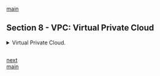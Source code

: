 <!--
// cSpell:ignore
 -->

[main](README.md)

## Section 8 - VPC: Virtual Private Cloud

<details>
<summary>
Virtual Private Cloud.
</summary>

we can imagine vpc as virtual data center, stored in the cloud.

> Amazon Virtual Private Cloud lets you provision a logically isolated section of the Amazon Web services (AWS) Cloud where you can launch AWS resources in a virtual network that you define.\
> You have complete control over your virtual networking environment, including selection of your own IP address range, creation of subnets, and configuration of route tables and network gateways.\
> You can easily customize the network configuration for your amazon virtual private cloud, for example, you can create a public-facing subnet for your weservers that has access to the interenet, and place your backend systems such as databases or application servers in a private-facing subnet with no internet access.\
> You can leverage multiple layers of security, including security groups and network access control lists, to hel control access to Amazon EC2 instances in each subnet.\
> Additionally, you can create a Hardware Virtual Private Network (VPN) connection between your corporate datacenter and your VPC and leverage the AWS cloud as an extension of your coporate datacenter.

vpc diagram

- aws-region
- VPC
- internet gateway
- virtual private gateway
- Router
- route tables
- network ACLs
- security groups
- Subnets (SN)
- EC2 instances

network ACT are stateless. they have both _Allow_ and _Deny_ rules. we can have private and public subnets

**bastion** - ec2 instance on a public subnet which connects to a instance in private subnet.

there are 3 ip prefixes for subnets. these were assigned by the internet authority. these addresses are only availbe for private subnetworks.
Common name | lowest address | highest address |
---|---|--- |
10/8 | 10.0.0.0| 10.255.255.255 | not available in AWS, we can use 10/16 instead.
172.16/12 | 172.16.0.0| 172.31.255.255 |
192.168/16 | 192.168.0.0| 192.168.255.255 | this is the most common one.

in the web site [cidr.xyz](https://cidr.xyz/) is "AN INTERACTIVE IP ADDRESS AND CIDR RANGE VISUALIZER". this is helpful, but not required for this solution architect certification.

> what can we do with a vpc?
>
> - Launch instances into a subnet of your choosing.
> - Assign custom IP addresses ranges in each subnet.
> - Configure route tables between subnets.
> - Create internet gateway and attach it to our VPC.
> - Much better security control over your AWS resources.
> - Instance security groups.
> - Subnet network Access Control Lists (ACLs).

so far, we've been using the default VPC. the default VPC is user friendly, all subnets in the default VPC have a route out to the internet, and each EC2 instance has both a public and a private IP address.

VPC Peering

> - Allows you to connect one VPC with another via a direct network > route using private IP addresses.
> - Instance behave as if they were on the private network.
> - You can peer VPCs with other AWS accounts as well as with other > VPCs in the same account.
> - Peering is in a star configuration. 1 central and several > non-central. **NO TRANSITIVE PEERING!** each peering requires a new connection.
> - You can peer VPCs across regions.

Summery:

> - Think of VPC as a logical datacenter in AWS.
> - VPCs consists of
>   - VPG - virtual private gateways
>   - Route tables
>   - Network ACLs - access control lists
>   - Subnets
>   - Security groups
> - 1 subnet = 1 avalability zone. no limit on how many subnets inside an AZ. but each subnet can only be inside AZ.
> - Security groups are **stateful**.
> - Network ACLs are **stateless**.
> - No transitive peering.

### Build A Custom VPC

in the AWS console. under <kbd>Networking and Content Delivery</kbd> serives, we click <kbd>VPC</kbd> and we can see the VPC dashboard. we can <kbd>Launch VPC Wizard</kbd>, but we instead click <kbd>Your VPCs</kbd>, we can look at the used subnets and see the CIDR blocks for each subnet. there is also a default route table and internet gateways.

when we <kbd>Create VPC</kbd>, we use the `10.0.0.0/16` as an IPv4 CIDR block, we can get IPv6 address, and under _Tenancy_ we can decide if want dedicated hardware allocated (this increases costs). once this is created, we can look at the dashboards and see what was created:

- [x] route table
- [x] default network ACL
- [x] default security group
- [ ] subnets aren't created by defaults
- [ ] no internet gateways

to create a subnet, we click <kbd>Subnets</kbd>, then <kbd>Create subnet</kbd>. we decide on which VPC we want the subnets, which AZ to use, and `10.0.1.0/24` in the IPv4 CIDR block. we can give subnet a name tag.\
we create another subnet, in a different AZ, with different CIDR address blocks.

note: avalability zone names are randomized for each account. us-east-2a in one account is not the same AZ as us-east-2a in a different account.

we will want to enable _"auto assign public ip"_ for one of the subnets, and we can also see in the dashboard that the _"Available IPs"_ shows a slightly smaller number than what it should - 251 instead of 256 (the `/24` prefix means we have 8 bits for addresses, which should be 256). the reason is the subnet has reserved 5 vpc addresses.

- 10.0.0.0: network address
- 10.0.0.1: VPC router.
- 10.0.0.2: reserved. ip address for the DNS of the VPC.
- 10.0.0.3: reserved.
- 10.0.0.255: network broadcast. not supported in VPC, but reserved.

to make one subnet publicly accessable, we select one, click <kbd>Actions</kbd>, then <kbd>Modify auto-assign IP settings</kbd> and check the box.

next is to add an internet gateways,so under <kbd>Internet Gateways</kbd>, we click <kbd>Create Internet Gateway</kbd>, and simply give it a name. this new gateway is in a **Detached** state, so we click <kbd>Actions</kbd> -> <kbd>Attach To VPC</kbd>, select our new vpc and click <kbd>Attach</kbd>.

**Only One Internet Gateway can attached to a VPC**

now, moving to <kbd>Route Table</kbd>, we select the newly created (by deafult) route table, and move to the <kbd>Routes</kbd> tab and we see connection to the outside networks (main route table), we can visit the <kbd>Subnet Associations</kbd> tab and see associated subnets. we don't want the main route table to be public, so we click <kbd>Create Route Table</kbd>, give it a name and the VPC.\
we then choose the route table, click <kbd>Edit Routes</kbd> and add `0.0.0.0/0` to open a route out to the internet. the target is _internet gateway_ and we select the internet gateway which we created. for IPv6 routes, we use `::/0` to open access. now we associate the one of the subnet to the new route table.

we now provision ec2 instances, one in the public subnet and one in the private subnet.

when we configure the EC2 instances, select our new VPC under the <kbd>Network</kbd> field and the required subnet under the <kbd>Subnet</kbd> field. we create a new security group with ssh and http open. security groups are tied to the VPC. we can also see that auto assigning public ips is determined by the subnet.

one EC2 machine will be a webserver, and one will be a database instance.

even if we have the private ip address of the database instance, we can't ssh into it yet. so we create a new security group for it, under the VPC, and we add inbound rules. we use ICMP, HTTP, HTTPS, SSH and NTSQL/Aurora all with the same source `10.0.0.1/24`, which is the cidr block.

we select the EC2 instance, <kbd>Actions</kbd>-> <kbd>Networking</kbd> -> <kbd>Change Security Group</kbd> and select the new security group. now we can use the private ip from the webserver which we are already logged into.

for this example, we copy the private key into the ec2 machine and ssh into the private machine.
inside the private subnet, we can't get outside to the internet, but we want to update our software.

Summary:

> - When creating a VPC we get:
>   - [x] a deafult route table
>   - [x] network Access Control Lists
>   - [x] default security group
>   - [ ] we don't get a subnet
>   - [ ] we don't get an internet gateway
> - Amazon reserves 5 ip address within the subnets.
> - Only internet gateway per VPC.
> - Security Groups don't span Across VPCs.

### Network Address Translation (NAT)

NAT instances and NAT Gateways, a way to communicate with the internet gateway. we usually use NAT gateways, as NAT instances are getting phased out. A NAT instance is a EC2 instance, while NAT gateway is an highly aviable gatway.

**NAT Instance**

under the EC2 service, we create and EC2 Instance, select the community AMIs and search for "nat". we use the default values, and select the VPC and the public subnet.

we want to disable Source/Destintation Checks on the NAT instance, so we click <kbd>Actions</kbd>, <kbd>Networking</kbd> and disable the <kbd>Source Destination Check</kbd>. next, we want to allow the ec2 instances to to talk to the NAT instance with the route table.

so under the <kbd>VPC</kbd> service, we select the <kbd>Route Table</kbd> and <kbd>Edit Routes</kbd> of the public table, we set the destination of `0.0.0.0/0` and use the NAT instance as the target.

we ssh into the public EC2 machine, then SSH into the private EC2 machine, and now when we run `yum update`, the call goes through the NAT instance and we get a response.

the problem is that the NAT instace is a single EC2 instance, it can fail or be overwhelmed, this is a single point of failure. so instead, we can create a NAT gateway.

**NAT Gateway**

under the <kbd>NAT Gateways</kbd> service, we click <kbd>Create NAT Gateway</kbd>, select the public subnet, and create an elastic IP address.

now, we go to the route table, add the `0.0.0.0/0` route and target the gateway. this might take a few minutes to start.

now we can run more commands from the ec2 instance and get to the outside world.

Summary:

> Nat Instances:
>
> - When creating a NAT instance, disable source/destination check on the instance.
> - NAT instance must be in a public subnet.
> - There must be a route of of the private subnet to the NAT instance.
> - The amount of traffic that instances can support depends on the instance size. if you are bottlenecking, increase the instance size.
> - you can create high availability using Autoscaling Groups, multiple subnets in different AZs, and a script to automate failovers, but it's a pain.
> - always behind a security group.
>
> Nat Gateways:
>
> - Redundant inside the availability zone.
> - preferred over NAT instances
> - Starts at 5GPbs and scales up
> - No need to patch
> - Not associated with security groups
> - Remember to update the route table
> - NAT gateways belong to the AZ, if the AZ is done, then every service which uses the gateway loses access. to solve this, add a NAT gateway to each AZ and configure all resources to use the gatway from their own AZ.

### Access Control Lists (ACL)

NAT access Control Lists vs Security groups.

in the console, Under <kbd>VPC</kbd>, we look at the <kbd>Network ACLs</kbd>, we look at the <kbd>inbound rules</kbd> tab and the <kbd>outbound rules</kbd>. we click <kbd>create network ACL </kbd>, and by default all the inbound and outbound rules are blocking data.

we move the subnet (subnet association) into the network ACL which we created. so now we need to edit the inbound rules. we allow port 80, 443 and 22 (http, https, ssh). for outbound we allow port 80 and 443, but we also specify the range of `1024-65535` as _ephemeral ports_. they are allocated per session, a client goes through one of the main ports (80,443) and is then directed to an ephemeral port. we should also allow them as _inbound rules_.

rules are evaluated by order, and the best practice is to give the numbers in increments of 100. we can also have _deny_ rules, like blocking a port from a specific ip. the deny rule must be before (lower number) than the allowing rule. ACLs are evaluated before security groups.

summary:

> - Your VPC automatically comes with a default network ACL, and by default it allows all outbound and inbound traffic.
> - You can create custom network ACLs, by default, each custom network ACL denies all inbound and outbound traffic until you add rules.
> - Each subnet in your VPS must be associated with a network ACL. If you don't explicitly associate a subnet with a network ACL, the subnet is automatically associated with the default network ACL.
> - Blockin Ip addresses using Network ACL, but not with security groups.
> - you can associate a network ACL with multiple ACL, but a subnet can be associated with only one network ACL.
> - Network ACLs contain a numbered list of rules that is evaluated in order, starting with the lowest numbered rule.
> - Network ACLs have separe inbound and outbound rules, and each rule can either allow or deny traffic.
> - Network ACLs are stateless, responses to allowed inbound traffic are subject to the rules for outbound traffic (and vice versa.).

### Custom VPCs and ELBs

we need to discuss elastic load balancers in short.

in the console, <kbd>services</kbd>, <kbd>EC2</kbd>, select <kbd>Load Balancing</kbd> from the side bar, then <kbd>Create Load Balancer</kbd>, we will see three types:

- Application Load Balancer (http, https)
- Network Load Balancer (tcp, tls)
- Classic Load Balancer (previous generation - http, https, tcp)

we create an application Load Balancer, we can choose a scheme to be either _internet facing_ or _internal_. and the IP address type to be _ipv4_ or _dualstack_.\
we choose the custom vpc we created, and if we click a subnet with no internet gateway, we will see a warning. so we choose the subnet that has the gateway configured, but we also need to choose at least two public subnets, so we can't do this right now.

### VPC Flow Logs

> VPC Flow Logs is a feature that enables you to capture information about the IP traffic going to and from network interfaces in you VPC.\
> Flow log data is stored using Amazon CloudWatch Logs, after you've create a flow log, you can view and retrieve its' data in Amazon Cloud Watch Logs.

Flow logs can be created at three levels.

- VPC
- Subnet
- Network Interface Level

in the console <kbd>Services</kbd>, under **network content & delievery** we select <kbd>VPC</kbd>, select one of our VPCs, <kbd>Actions</kbd> and choose <kbd>Create Flow Log</kbd>.

we have filters (the type of traffic to log: all, accepted and rejected), we can the the data to cloud Watch logs or to an S3 bucket. the select a log destination, which we need to create.

<kbd>CloudWatch</kbd> (under **management and governance**), and <kbd>Create Log Group</kbd>.

we also need an IAM role, AWS provides an option to quickly create a role with the nesscary permissions.

we can now watch the logs under <kbd>Cloud Watch</kbd>, this might take some time to start, and now we can see the traffic of our network.

> - You cannot enable flow logs for VPCs that are peered with your VPC unless the peer VPC is in your account.
> - You can Tag Flow logs
> - After you've create a flow log, you cannot change its configuration.
>   - (e.g) You cannot associate a different IAM role with the flow log.
> - Not all IP traffic is monitored.
>   - [ ] Traffic generated by instances when they contact the Amazon DNS server are not monitored.
>   - [x] If you use your own DNS server, then all traffic to that DNS server is logged.
>   - [ ] Traffic generated by a Windows Instance for Amazon Windows Licensee activation is not monitored.
>   - [ ] Traffic to and from `169.254.169.254` for instance metadate is not monitored.
>   - [ ] DHCP traffic is not monitored
>   - [ ] traffic to the reserved IP adddress for the default VPC router is not monitored.

### Bastions

> A bastion host is a special purpose computer on a network specifically designed and configured to withstand attacks. the computer generally hosts a single application, for example, a proxy server, and all other servies are removed or limited to reduce the thread to the computer.\
> It is hardned in this manner primarily due to its location and purpose, which is either on the outside of a firewall or in a demilitarized zone (DMZ) and usually involves access from untrusted networks or computers.

a bastion host will be accessible from outside. it is the point of attack for access, it is what we use to ssh into instances on private subnets.

> - A NAT gateway or NAT instances is used to provide internet traffic to EC2 instances in a private subnet.
> - A Bastion is used to securely administer EC2 instances (using SSH or RDP). Bastions are called jump boxed in Australia.
> - You cannot use a NAT gateway as a Bastion host.

### Direct Connect

> AWS Direct Connect is a cloud service solution that makes it easy to establish a dedicated network connection from your premises to AWS. Using AWS Direct Connect, you can establish private connectivity between AWS and you datacenter, office or colocation environment, which in many cases can reduce you network costs, increase bandwidth throughput, and provide a more consistent network experience than internet-based connections.

using a dedicated line to connect to AWS. Direct Connect locations(DX) have an AWS cage (with a DX router) and a matching Customer/Partner cage with a Router, we connect the customer datacenter to the router in the DX cage, and the two routers a are connected with **X-connect** (cross connect), which are then connected to AWS using the **AWS Backbone Network**.

> - Direct Connect Directly connects your data center to AWS.
> - Useful for high throughput workloads (lots of network traffic)
> - Useful when a stable and reliable connection is require.

Steps:

1. Create a **Public Virtual Interface** in the direct connect conole.
2. Go to the <kbd>VPC</kbd> console and then <kbd>VPN</kbd> connections. create <kbd>Customer Gateway</kbd>.
3. Create a <kbd>Virtual Private Gateway</kbd>.
4. Attach the **Virtual Private Gateway** to the desired VPC.
5. Select <kbd>VPN</kbd> connections and create a new VPN connections.
6. Select the **Virtual Private Gateway** and the **Customer Gateway**.
7. Once the VPN is available, set up the **VPN** on the customer gateway or firewall.

### Global Accelerator [SAA-C02]

> AWS Global Accelerator is a service in which you create accelerators to improve avalability and performance of your applications for local and global users.\
> Global accelerators direct traffic to optimal endpoints over the AWS global network. This improves the availability and performace of your internet applications that are used by a global audience.

there are two default static IP addresses associated with the accelerator, but it is possible to bring your own ip addresses.

in the console, under <kbd>AWS Globabl Accelerator</kbd>, we can see a diagram. The user connects to an AWS edge location,which is connected to AWS global accelerator. then to the **Endpoint group**, which are associated with the AWS region, and then the traffic is directed to an application endpoint.

Global Accelerator concentrates the traffic into the Amazon Web Backbone network, so things are much faster.

AWS Global Accelerator Components:

- Static IP addresses
- Accelerator
- DNS Name
- Network Zone
- Listener
- Endpoint Group
- Endpoint

the accelerator direct traffic, each accelerator contains one or more listeners. the accelerator has a DNS name which points to the static IP address. we can set up another DNS record to route traffic from our custom domain name into the DNS name or the ip addresses.

**Network Zones**

> A Network Zone services the static IP address for the accelerator from a unique IP subnet. similar to an AWS avalability Zone, a network zone is an **isolated unit** with it's own set of physical infrastructure.\
> When you configure an accelerator, by default, Global Accelerator allocates two IPv4 ip addresses for it. If one Ip address from a network zone becomes cantabile (due to ip address blocking by client network or network disruptions), the client applications can retry on the healthy static IP address from the other isolated network zone.

**Listener**

> A listener processes inbound connection from clients to Global Accelerator, based on the port (or port range) that you configure. Global Accelerator supports both TCP and UDP protocols.\
> Each listener has one ore more endpoint groups associated with it, and traffic is forwarded to endpoints in one of the groups.\
> You can associate endpoint groups with listeners by specifying the regions that you want to distribute traffic to. Traffic is distributed to optimal endpoints within the endpoint groups associated with a listener.

**EndPoint Group**

> Each endpoint group is associated with a specific AWS Region. Endpoint Groups include one or more endpoints in the region.\
> You can increase or reduce the percentage of traffic that would be otherwise directed to an endpoint group by adjusting a setting called <kbd>Traffic Dial</kbd>.

The _traffic dial_ allows for easy performance testing or blue/green deployment testing for new releases across different AWS regions.

**Endpoint**

> Endpoints can be _network load balancers_,_Application Load Balancers_, EC2 instances or _Elastic IP_ addresses. An Application Load Balancer can be internet-facing or internal.\
> Traffic is routed to endpoints based on configuration options that you choose, such as endpoint weights. For each endpoints, you can configure weights, which are number that control the proportion of traffic to route to each endpoint. this can be useful for doing a performance testing within a region.

- Accelerator ...\* many ip addresses.
- Accelerator ...\* many Listerns.
- Listener ...\* many Endpoint Groups.
- EndPoint Group ...\* many Endpoints.

in the console, we need to create an endpoint. we create an EC2 instance, using the default configuration.

we find the <kbd>Global Accelerator</kbd> service under **Networking & Content Delievery**, then we click <kbd>Create Accelerator</kbd>, we choose the IPv4 address types. we choose listerns based on Port, Protocol,and client affinity (for statefull applications). then we choose endpoint Groups,and start adding endpoints to each group.\
Once we create the accelerator, we can see the static ip addresses we got. we can edit the configurations and listeners, and then we can disable it a and delete it.

> - AWS Global Accelerator is a service in which you create accelerators to improve availability and performance of your applications for local and global users.
> - Your are assigned two static IP addresses (or alternatively, you can bring your own)
> - You can control traffic using _traffic dials_. this is done within the endpoint group.

### VPC End Points [SAA-C02]

> A VPC endpoint enables you to privately connect your VPC to supported AWS services and VPC endpoint services powered by _PrivateLink_ without requireing an _internet gateway_, _NAT device_, _VPN connection_ or _AWS Direct Connect_ connection. Instances in your VPC do not require public IP addresses to communicate with resources in the service. Traffic between your VPC and the other service does not leave the Amazon network.\
> Endpoints are virtual devices. they are horizonally scaled, redundant and highly available VPC components that allow communication between instances in your VPC and services without imposing avalability risks or bandwidth constraints on your network traffic.

two types:

- Interface endpoints
- Gateway endpoints

> An interface endpoint is an _elastic network interface_ with a private IP address that serves as an entry point for traffic destined to a supported service.\
> The current services are suppoeted:
>
> - Amazon API Gateway
> - AWS CloudFormation
> - Amazon CloudWatch
>   - Amazon CloudWatch Events
>   - Amazon CloudWatch Logs
> - AWS CodeBuild
> - AWS Config
> - Amazon EC2 API
> - Elastic Load Balancing API
> - AWS Key Management Service (KMS)
> - Amazon Kinesis Data Streams
> - Amazon SageMaker
>   - Amazon SageMaker Runtime
>   - Amazon SageMaker Notebook Instance
> - AWS Secret Manager
> - AWS Security Token Service
> - AWS Service Catalog
> - Amazon SNS
> - Amazon SQS
> - AWS Systems Manager
> - Endpoint services hosted by other AWS accounts
> - Supported AWS marketplace Partner services
> - (more probably added)

Gateway endpoints currently support:

- Amazon S3
- DynamoDB

to create a gateway endpoint, in <kbd>IAM</kbd> we make sure we have a role with the _S3 full access_ policies for EC2 instances. next in <kbd>EC2</kbd>, we add the role to the instances (the **"MyDBserver** machine). next we SSH into the ec2 instance.

```sh
ssh ec2-user@18.216.240.182 -i MyNewKP.pem # ssh into bastion
sudo su
ls # make sure private key still exists
ssh ec2-user@10.0.2.235 -i MyPvKey.pem # ssh into the private ec2 machine
sudo su
aws s3 ls #list buckets
echo "test" > test.txt
ls
aws s3 cp test.txt s3://bucket-name
```

now we want to remove the route from the gateway, so under <kbd>VPC</kbd>, we select <kbd>Route Tables</kbd>, and we edit out the route to the NAT gateway.

now back in the shell, we can't list the buckets or do any connection to the outside internet.

now in the <kbd>Endpoints</kbd> section, we <kbd>Create Endpoint</kbd> by choosing **AWS services** and then matching the s3 gateways, we select the subnet, the route table and create the VPC endpoint. it might take some time for the route table to update.

then in the shell, we now need to specify the region

```sh
aws s3 ls --region us-east-2
```

> Two types of VPC endpoints
>
> - Interface Endpoints
>   - too many services to count
> - Gateways Endpoints
>   - Amazon S3
>   - DynamoDb

### VPC Private Link [SAA-CO2]

opening up a service from one VPC to another VPC.

- we can open it up to the internet
  - Security considerations
  - A lot to manage - firewalls, ACL, etc...
  - everything in the public subnet is public.
- use VPC peering
  - create and manage many different peering relationships
  - the whole network will be accessbile

so there is a third option, **VPC Private Link**

> - The best way to expose a service VPC to tens, hundreds or thousands of customer VPCs.
> - Doesn't require VPC Peering, Route Tables, NAT, IGW etc...
> - Requires a Network Load Balancer (NLB) on the service VPC and an Elastic Network Interface (ENI) on the customer VPC.

### Transit Gateway [SAA-CO2]

over the years, architecture tends to grow more and more complicated, many services, VPCs, networks, subnets, and other stuff.

the AWS Transit gateway is a single connection point that simplifies connection.

> - Allows you have transitive peering between thousands of VPCs and on-premises data centers.
> - Works on a **hub-and-spoke** model.
> - Works on a regional bassis, but you can have it across multiple regions.
> - You can use it across multiple AWS accounts using RAM (Resource Access Manager).
> - You can use route tables to limit how VPCs talk to one another.
> - Works with Direct Connect as well as VPN Connections.
> - Supports **IP multicast** (which isn't supported by other AWS services).

### VPN Cloud Hub [SAA-CO2]

allows users to connect to a single VPN hub, a single point of contact.

> - If you have multiple sites, each with its own VPN connection, you can use AWS VPN CloudHub to connect those sites together.
> - **hun-and-spoke** model.
> - Low cost, easy to manage.
> - operates over ht public internet, bu all traffic between the customer gateway and the AWS VPN CloudHUb is encrypted.

### Networking Costs on AWS [SAA-CO2]

Different scenarios about cost optimizations.

traffic coming in the VPC is free.
internal traffic is free if it's in the same Region and using a private IP, otherwise there are costs. going outside the AZ (to the internet) will cost more.
connecting between VPCs in different regions costs more.

> - Use private IP addresses over Public IP addresses to save costs, this then utilizes the AWS backbone network.
> - If you want to cut all network costs, group your EC2 instances in the same avalability zone and use private IP addresses. this will be cost-free, but make sure to keep in mind single point of failure issues.

### Summary

build a VPC from memory - subnets, private and public ips

Think of a VPC as a logical datacenter in AWS.

- Consists of IGW (internet gateways) or virtual private gateways, Route Tables, Network Access Control Lists, Subnets and Security Groups.
- 1 subnet = 1 Avalability Zone.
- Security Groups as _statefull_ (in bound and outbound are together).
- Network Access Control Lists are _stateless_.
- **NO Transitive Peering!**

**Creating a VPC**

- When creating a VPC we get
  - [x] default route Table
  - [x] Network Access Control Lists (NACL)
  - [x] default security group
  - [ ] not creating subnets
  - [ ] not creating default internet gateway
- Availability zone names are randomized across accounts. the US-EAST-1A zone in one account won't be the same data center as US-EAST-1A in a different account.
- Amazon reserves 5 Ip address within the subnet.
  - `10.0.0.0`: network address
  - `10.0.0.1`: VPC router.
  - `10.0.0.2`: reserved. ip address for the DNS of the VPC.
  - `10.0.0.3`: reserved.
  - `10.0.0.255`: network broadcast. not supported in VPC, but reserved.
- only one Internet Gateway per VPC.
- Security Groups can't span VPC

**NAT Instances vs NAT Gateways**

- NAT: Network Address Translation - connect to the internet.
- when creating a NAT instance, disable _source/destination check_ on the instance.
- NAT instances must be in a public subnet.
- There must be a route (in the route table) out of the private subnet to the NAT instance, in order for it to work.
- The amount of traffic that NAT instances can support depends on the instance size. if you're experiencing bottlenecks, increase the instance size.
- You can create high avaliability using autoscaling groups, multiple subnets in different AZs and a script to automate failover. but it's easier to use a NAT gateway.
- NAT instances are always behind a security group.
- NAT Gateways are redundant inside the avalability zone.
- NAT Gateways are the preferred enterprise solution.
- NAT Gateways start at 5GB per second and scales (45GB).
- No need to worry about patching NAT Gateways
- NAT Gateways aren't associate with security groups.
- Requires updating the Route tables
- no need to disable _source/destination check_ for NAT Gateways.

> if you have resources in multiple avalability zones and they share one NAT gateway, in the event that the NAT Gateway AZ is down, resources in the other AZ lost internet access.\
> To create and AZ independent architecture, create a NAT Gateway in each AZ and configure your routing to ensure that resource that use the NAT getway which in the same AZ as they are.

**Network Access Control List (NACL)**

- Your Vpc automatically comes with a default network ACL, and by default it allows all outbound and inbound traffic.
- You can create custom network ACLS. by default, the new NACLs deny all inbound and outbound traffic until you add rules.
- Each subnet in the VPC must be associated with a network ACL. any subnet which wasn't explicitly associated with an NACL is associated with teh default network ACL
- You can block address using NACL, but not with security groups.
- You can associate a newwork ACL with multiple subnets, but a subnet can only be associated with one network ACL at a time.
- Network ACLs have separate inbound and outbound rules, each rule can either allow or deny traffic.
- Network ACLs contain a numbered lists of rules that is evaluated in order, starting with the lowest numbered rule.
  - **deny rules** should be before (lower number) than **allow rules**.
- network ACLS are _stateless_. responses to allowed inbound traffic are subject to the same rules as other outbound traffic.

**ELBs and VPC**

- you need a minimum of two public subnets to deploy an internet facing load balancer.

**VPC Flow Logs**

- you cannot enable flow logs for VPCs that are peered with you VPC unless the peer VPC is in your account.
- You can now tag flow logs
- after a flow logs is created, you cannot change the configuration (like chaning IAM role).
- not all IP traffic is monitored
  - [ ] Traffic to to Amazon DNS server is not monitored.
  - [x] Traffic to custom DNS server is monitored
  - [ ] Traffic generated by a windows instance for Amazon Windows license activation is not monitored.
  - [ ] Traffic to and from `169.254.169.254` (instance metadata) is not monitored.
  - [ ] DHCP traffic is not monitored
  - [ ] Traffic to the reserved Ip addresses of the subnet is not monitored.

**Bastion Hosts**

- A NAT Gateway or Nat Instance is used to provide internet traffic to EC2 instances in a private subnet.
- A bastion is used to securely administer EC2 instances (using SSH or RDP).
- A NAT gateway can't be used as a bastion Host.

**Direct Connet**

- directly connect your data center to AWS
- when you need a reliable/secure connections
- steps:
  - create a virtual interface in the direct connect console. this is a PUBLIC Virtual Interface.
  - go to the VPC console and the VPN Connections. Create a Customer Gateway.
  - Create a Virtual Private Gateway.
  - Attach teh Virtual Private Gateway to the desired VPC.
  - Select VPN connections and create new VPC connection.
  - Select the Virtual Private Gateway and the Customer Gateway.
  - Once the VPN is available, setup the VPN on the customer gateway or firewall.

**Global Accelerator**

- AWS Global Accelerator is a service in which you create accelerators to improve avalability and performance of your application for local and global users.
- You are assigned two static IP addresses by default, but you can bring your own.
- you can control traffic using traffic dials. this is done within the endpoint group.
- you can control weighting to individual end points using weights.
- an endpoint can be an ELB, EC2 instance, etc...

**VPC Endpoints**

> A Vpc Endpoint enables you to privately connect your VPC to suppoeted AWS services and VPC endpoint services powered bt PrivateLink without requeuing an internet gateway,NAT device, VPN connection or AWS direct Connect connection. Instance in your VPC do not require public IP addresses to communicate with resources in the service. Traffic between your VPC and the other service doesn't leave the Amazon Network.\
> Endpoints are virtual devices, they are horizonally scaled, redundant and highly available VPC components that allow communication between instances in your VPC and services without imposting availability risks or bandwidth constraints on your network traffic.

- interface endpoints - any services
- gateway endpoints - s3, dynamoDB

**AWS Private Link**
peer multiple VPC, using **network load balances** and **ENI**

**Transit Gateway**

- hub and spoke model
- simply network topography
- transitive peering
- use route table to limit how vpc connect
- support IP multicast

**VPN Cloud Hub**
Simplify VPN connections

### Quiz 6: VPCs Quiz

> -"Having just created a new VPC and launching an instance into its public subnet, you realize that you have forgotten to assign a public IP to the instance during creation. What is the simplest way to make your instance reachable from the outside world?" _ANSWER: Create an Elastic IP address and associate it with your instance_
> -"Are you permitted to conduct your own vulnerability scans on your own VPC without alerting AWS first?" _ANSWER: Depends_
>
> - "By default, instances in new subnets in a custom VPC can communicate with each other across Availability Zones?" _ANSWER: True_
> - "How many internet gateways can I attach to my custom VPC?" _ANSWER: 1_
> - "When I create a new security group, all outbound traffic is allowed by default?" _ANSWER: TRUE_

</details>

##

[next](Section_9_HA.md)\
[main](README.md)

